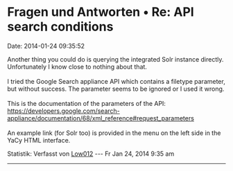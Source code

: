 Fragen und Antworten • Re: API search conditions
================================================

Date: 2014-01-24 09:35:52

Another thing you could do is querying the integrated Solr instance
directly. Unfortunately I know close to nothing about that.\
\
I tried the Google Search appliance API which contains a filetype
parameter, but without success. The parameter seems to be ignored or I
used it wrong.\
\
This is the documentation of the parameters of the API:
<https://developers.google.com/search-appliance/documentation/68/xml_reference#request_parameters>\
\
An example link (for Solr too) is provided in the menu on the left side
in the YaCy HTML interface.

Statistik: Verfasst von
[Low012](http://forum.yacy-websuche.de/memberlist.php?mode=viewprofile&u=62)
--- Fr Jan 24, 2014 9:35 am

------------------------------------------------------------------------
